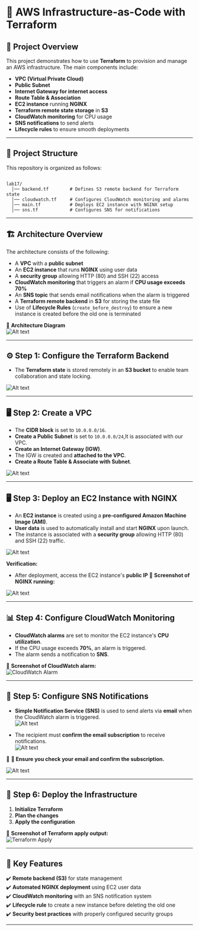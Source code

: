 # 🚀 AWS Infrastructure-as-Code with Terraform  

## 📌 Project Overview  
This project demonstrates how to use **Terraform** to provision and manage an AWS infrastructure. The main components include: 
- **VPC (Virtual Private Cloud)**
- **Public Subnet**
- **Internet Gateway for internet access**
- **Route Table & Association** 
- **EC2 instance** running **NGINX**  
- **Terraform remote state storage** in **S3**  
- **CloudWatch monitoring** for CPU usage  
- **SNS notifications** to send alerts  
- **Lifecycle rules** to ensure smooth deployments  

---

## 📁 Project Structure  

This repository is organized as follows:  
```

lab17/
  │── backend.tf        # Defines S3 remote backend for Terraform state 
  │── cloudwatch.tf     # Configures CloudWatch monitoring and alarms 
  │── main.tf           # Deploys EC2 instance with NGINX setup 
  │── sns.tf            # Configures SNS for notifications
```

---

## 🏗 Architecture Overview  

The architecture consists of the following:  

- A **VPC** with a **public subnet**  
- An **EC2 instance** that runs **NGINX** using user data  
- A **security group** allowing HTTP (80) and SSH (22) access  
- **CloudWatch monitoring** that triggers an alarm if **CPU usage exceeds 70%**  
- An **SNS topic** that sends email notifications when the alarm is triggered  
- A **Terraform remote backend** in **S3** for storing the state file  
- Use of **Lifecycle Rules** (`create_before_destroy`) to ensure a new instance is created before the old one is terminated  

📌 **Architecture Diagram**  
![Alt text](assets/pic1.png)

---

## ⚙️ **Step 1: Configure the Terraform Backend**  

- The **Terraform state** is stored remotely in an **S3 bucket** to enable team collaboration and state locking.  

![Alt text](assets/pic2.png)

---
## 🖥 **Step 2: Create a VPC**  
- The **CIDR block** is set to `10.0.0.0/16`.
- **Create a Public Subnet** is set to `10.0.0.0/24`,It is associated with our VPC.
- **Create an Internet Gateway (IGW)**.  
- The IGW is created and **attached to the VPC**.
- **Create a Route Table & Associate with Subnet**.

 ![Alt text](assets/pic6.png)

---
## 🖥 **Step 3: Deploy an EC2 Instance with NGINX**  

- An **EC2 instance** is created using a **pre-configured Amazon Machine Image (AMI)**.  
- **User data** is used to automatically install and start **NGINX** upon launch.  
- The instance is associated with a **security group** allowing HTTP (80) and SSH (22) traffic.  

![Alt text](assets/pic3.png)

**Verification:**  
- After deployment, access the EC2 instance's **public IP** 
📌 **Screenshot of NGINX running:**  

![Alt text](assets/pic4.png)

---

## 📊 **Step 4: Configure CloudWatch Monitoring**  

- **CloudWatch alarms** are set to monitor the EC2 instance's **CPU utilization**.  
- If the CPU usage exceeds **70%**, an alarm is triggered.  
- The alarm sends a notification to **SNS**.  

📌 **Screenshot of CloudWatch alarm:**  
![CloudWatch Alarm](assets/pic7.png)  

---

## 📢 **Step 5: Configure SNS Notifications**  

- **Simple Notification Service (SNS)** is used to send alerts via **email** when the CloudWatch alarm is triggered.  
![Alt text](assets/pic8.png)

- The recipient must **confirm the email subscription** to receive notifications.  
![Alt text](assets/pic9.png)

📌 **📧 Ensure you check your email and confirm the subscription.**  

![Alt text](assets/pic10.png)

---

## 🚀 **Step 6: Deploy the Infrastructure**  

1. **Initialize Terraform**  
2. **Plan the changes**  
3. **Apply the configuration**   

📌 **Screenshot of Terraform apply output:**  
![Terraform Apply](assets/pic5.png)
  

---

## 🎯 **Key Features**  

✔️ **Remote backend (S3)** for state management  
✔️ **Automated NGINX deployment** using EC2 user data  
✔️ **CloudWatch monitoring** with an SNS notification system  
✔️ **Lifecycle rule** to create a new instance before deleting the old one  
✔️ **Security best practices** with properly configured security groups  

---
